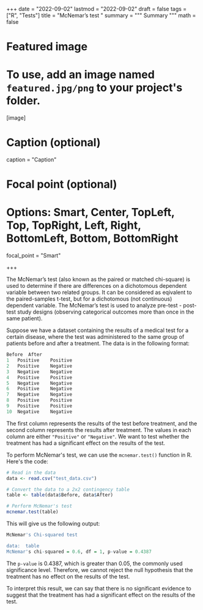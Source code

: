 +++
date = "2022-09-02"
lastmod = "2022-09-02"
draft = false
tags = ["R", "Tests"]
title = "McNemar’s test "
summary = """
Summary
"""
math = false

# Featured image
# To use, add an image named `featured.jpg/png` to your project's folder. 
[image]
  # Caption (optional)
  caption = "Caption"
  
  # Focal point (optional)
  # Options: Smart, Center, TopLeft, Top, TopRight, Left, Right, BottomLeft, Bottom, BottomRight
  focal_point = "Smart"

+++

The McNemar’s test (also known as the paired or matched chi-square) is used to determine if there are differences on a dichotomous dependent variable between two related groups. It can be considered as eqivalent to the paired-samples t-test, but for a dichotomous (not continuous) dependent variable. The McNemar’s test is used to analyze pre-test - post-test study designs (observing categorical outcomes more than once in the same patient).

Suppose we have a dataset containing the results of a medical test for a certain disease, where the test was administered to the same group of patients before and after a treatment. The data is in the following format:

```r
Before  After
1   Positive    Positive
2   Positive    Negative
3   Negative    Negative
4   Positive    Positive
5   Negative    Negative
6   Positive    Negative
7   Negative    Negative
8   Positive    Positive
9   Positive    Positive
10  Negative    Negative
```

The first column represents the results of the test before treatment, and the second column represents the results after treatment. The values in each column are either `"Positive"` or `"Negative"`. We want to test whether the treatment has had a significant effect on the results of the test.

To perform McNemar's test, we can use the `mcnemar.test()` function in R. Here's the code:

```r
# Read in the data
data <- read.csv("test_data.csv")

# Convert the data to a 2x2 contingency table
table <- table(data$Before, data$After)

# Perform McNemar's test
mcnemar.test(table)
```

This will give us the following output:

```r
McNemar's Chi-squared test

data:  table
McNemar's chi-squared = 0.6, df = 1, p-value = 0.4387
```

The `p-value` is 0.4387, which is greater than 0.05, the commonly used significance level. Therefore, we cannot reject the null hypothesis that the treatment has no effect on the results of the test.

To interpret this result, we can say that there is no significant evidence to suggest that the treatment has had a significant effect on the results of the test.
